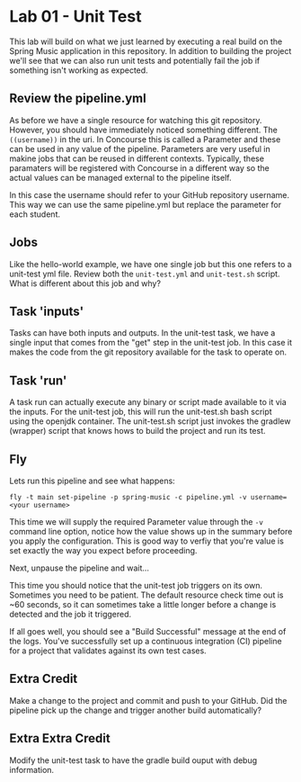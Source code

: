 # Lab 01 - Unit Test

This lab will build on what we just learned by executing a real build on the Spring Music application in this repository.  In addition to building the project we'll see that we can also run unit tests and potentially fail the job if something isn't working as expected.

## Review the pipeline.yml

As before we have a single resource for watching this git repository.  However, you should have immediately noticed something different.  The `((username))` in the uri.  In Concourse this is called a Parameter and these can be used in any value of the pipeline.  Parameters are very useful in makine jobs that can be reused in different contexts.  Typically, these paramaters will be registered with Concourse in a different way so the actual values can be managed external to the pipeline itself.

In this case the username should refer to your GitHub repository username.  This way we can use the same pipeline.yml but replace the parameter for each student.

## Jobs

Like the hello-world example, we have one single job but this one refers to a unit-test yml file.  Review both the `unit-test.yml` and `unit-test.sh` script.  What is different about this job and why? 

## Task 'inputs'

Tasks can have both inputs and outputs.  In the unit-test task, we have a single input that comes from the "get" step in the unit-test job.  In this case it makes the code from the git repository available for the task to operate on.

## Task 'run'

A task run can actually execute any binary or script made available to it via the inputs.  For the unit-test job, this will run the unit-test.sh bash script using the openjdk container.  The unit-test.sh script just invokes the gradlew (wrapper) script that knows hows to build the project and run its test.

## Fly

Lets run this pipeline and see what happens:

```
fly -t main set-pipeline -p spring-music -c pipeline.yml -v username=<your username>
```

This time we will supply the required Parameter value through the `-v` command line option, notice how the value shows up in the summary before you apply the configuration.  This is good way to verfiy that you're value is set exactly the way you expect before proceeding.

Next, unpause the pipeline and wait...

This time you should notice that the unit-test job triggers on its own.  Sometimes you need to be patient.  The default resource check time out is ~60 seconds, so it can sometimes take a little longer before a change is detected and the job it triggered.

If all goes well, you should see a "Build Successful" message at the end of the logs.  You've successfully set up a continuous integration (CI) pipeline for a project that validates against its own test cases.

## Extra Credit

Make a change to the project and commit and push to your GitHub.  Did the pipeline pick up the change and trigger another build automatically?

## Extra Extra Credit

Modify the unit-test task to have the gradle build ouput with debug information.